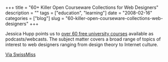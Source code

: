 +++
title = "60+ Killer Open Courseware Collections for Web Designers"
description = ""
tags = ["education", "learning"]
date = "2008-02-16"
categories = ["blog"]
slug = "60-killer-open-courseware-collections-web-designers"
+++



<p>Jessica Hupp points us to <a href="http://www.collegedegree.com/library/college-life/collegedegree-60-killer-open-courseware-collections-for-web-designers/">over 60 free university courses</a> available as podcasts/webcasts. The subject matter covers a broad range of topics of interest to web designers ranging from design theory to Internet culture.</p>
<p><a href="http://swissmiss.typepad.com/" class="small">Via SwissMiss</a></p>
    
  
